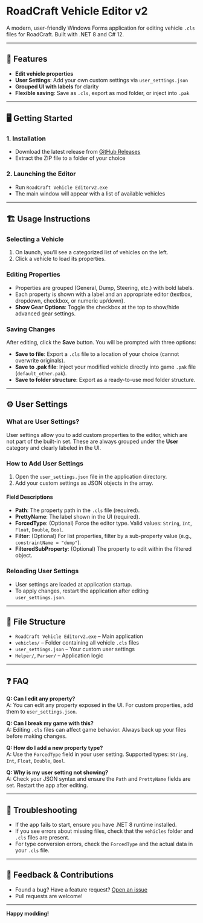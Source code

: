 ﻿# RoadCraft Vehicle Editor v2

A modern, user-friendly Windows Forms application for editing vehicle `.cls` files for RoadCraft. Built with .NET 8 and C# 12.

---

## 🚀 Features

- **Edit vehicle properties**
- **User Settings**: Add your own custom settings via `user_settings.json`
- **Grouped UI with labels** for clarity
- **Flexible saving**: Save as `.cls`, export as mod folder, or inject into `.pak`
---

## 🖥️ Getting Started

### 1. **Installation**

- Download the latest release from [GitHub Releases](https://github.com/samu126-HU/roadcraft-vehicle-editor/releases)
- Extract the ZIP file to a folder of your choice

### 2. **Launching the Editor**

- Run `RoadCraft Vehicle Editorv2.exe`
- The main window will appear with a list of available vehicles

---

## 🏗️ Usage Instructions

### **Selecting a Vehicle**

1. On launch, you’ll see a categorized list of vehicles on the left.
2. Click a vehicle to load its properties.

### **Editing Properties**

- Properties are grouped (General, Dump, Steering, etc.) with bold labels.
- Each property is shown with a label and an appropriate editor (textbox, dropdown, checkbox, or numeric up/down).
- **Show Gear Options**: Toggle the checkbox at the top to show/hide advanced gear settings.

### **Saving Changes**

After editing, click the **Save** button. You will be prompted with three options:

- **Save to file**: Export a `.cls` file to a location of your choice (cannot overwrite originals).
- **Save to .pak file**: Inject your modified vehicle directly into game `.pak` file (`default_other.pak`).
- **Save to folder structure**: Export as a ready-to-use mod folder structure.

---

## ⚙️ User Settings

### **What are User Settings?**

User settings allow you to add custom properties to the editor, which are not part of the built-in set. These are always grouped under the **User** category and clearly labeled in the UI.

### **How to Add User Settings**

1. Open the `user_settings.json` file in the application directory.
2. Add your custom settings as JSON objects in the array.

#### **Field Descriptions**

- **Path**: The property path in the `.cls` file (required).
- **PrettyName**: The label shown in the UI (required).
- **ForcedType**: (Optional) Force the editor type. Valid values: `String`, `Int`, `Float`, `Double`, `Bool`.
- **Filter**: (Optional) For list properties, filter by a sub-property value (e.g., `constraintName = "dump"`).
- **FilteredSubProperty**: (Optional) The property to edit within the filtered object.

### **Reloading User Settings**

- User settings are loaded at application startup.
- To apply changes, restart the application after editing `user_settings.json`.

---

## 📝 File Structure

- `RoadCraft Vehicle Editorv2.exe` – Main application
- `vehicles/` – Folder containing all vehicle `.cls` files
- `user_settings.json` – Your custom user settings
- `Helper/`, `Parser/` – Application logic

---

## ❓ FAQ

**Q: Can I edit any property?**  
A: You can edit any property exposed in the UI. For custom properties, add them to `user_settings.json`.

**Q: Can I break my game with this?**  
A: Editing `.cls` files can affect game behavior. Always back up your files before making changes.

**Q: How do I add a new property type?**  
A: Use the `ForcedType` field in your user setting. Supported types: `String`, `Int`, `Float`, `Double`, `Bool`.

**Q: Why is my user setting not showing?**  
A: Check your JSON syntax and ensure the `Path` and `PrettyName` fields are set. Restart the app after editing.

---

## 🐞 Troubleshooting

- If the app fails to start, ensure you have .NET 8 runtime installed.
- If you see errors about missing files, check that the `vehicles` folder and `.cls` files are present.
- For type conversion errors, check the `ForcedType` and the actual data in your `.cls` file.

---

## 📣 Feedback & Contributions

- Found a bug? Have a feature request? [Open an issue](https://github.com/samu126-HU/roadcraft-vehicle-editor/issues)
- Pull requests are welcome!

---

**Happy modding!**
